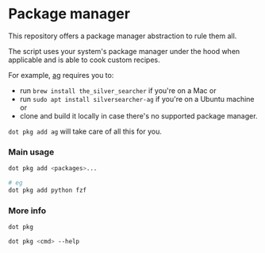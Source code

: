 # Package manager

This repository offers a package manager abstraction to rule them all.

The script uses your system's package manager under the hood when applicable and is able to cook custom recipes. 

For example, [ag](https://github.com/ggreer/the_silver_searcher) requires you to:
- run `brew install the_silver_searcher` if you're on a Mac or 
- run `sudo apt install silversearcher-ag` if you're on a Ubuntu machine or 
- clone and build it locally in case there's no supported package manager. 

`dot pkg add ag` will take care of all this for you.

### Main usage

```sh
dot pkg add <packages>...

# eg
dot pkg add python fzf
```

### More info

```sh
dot pkg
```

```sh
dot pkg <cmd> --help
```